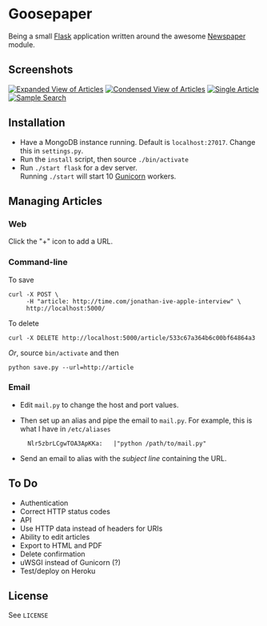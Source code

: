 # Goosepaper

Being a small [Flask](http://flask.pocoo.org/) application written around the awesome [Newspaper](https://github.com/codelucas/newspaper) module.

Screenshots
-----------

[![Expanded View of Articles](http://i.imgur.com/8NwIxrxb.jpg)](http://i.imgur.com/8NwIxrx.jpg)
[![Condensed View of Articles](http://i.imgur.com/nBuxRlKb.jpg)](http://i.imgur.com/nBuxRlK.jpg)
[![Single Article](http://i.imgur.com/ZLAVT9cb.jpg)](http://i.imgur.com/ZLAVT9c.jpg)
[![Sample Search](http://i.imgur.com/t8YiiAhb.jpg)](http://i.imgur.com/t8YiiAh.jpg)

Installation
------------

* Have a MongoDB instance running. Default is `localhost:27017`. Change this in `settings.py`.
* Run the `install` script, then source `./bin/activate`
* Run `./start flask` for a dev server.  
  Running `./start` will start 10 [Gunicorn](http://gunicorn.org) workers.

Managing Articles
-----------------

### Web

Click the "+" icon to add a URL.

### Command-line

To save

	curl -X POST \
		 -H "article: http://time.com/jonathan-ive-apple-interview" \
		 http://localhost:5000/

To delete

	curl -X DELETE http://localhost:5000/article/533c67a364b6c00bf64864a3

_Or_, source `bin/activate` and then

    python save.py --url=http://article

### Email

* Edit `mail.py` to change the host and port values.
* Then set up an alias and pipe the email to `mail.py`. For example, this is what I have in `/etc/aliases`

		Nlr5zbrLCgwTOA3ApKKa: 	|"python /path/to/mail.py"

* Send an email to alias with the _subject line_ containing the URL.

To Do
-----

* Authentication
* Correct HTTP status codes
* API
* Use HTTP data instead of headers for URIs
* Ability to edit articles
* Export to HTML and PDF
* Delete confirmation
* uWSGI instead of Gunicorn (?)
* Test/deploy on Heroku

License
-------

See `LICENSE`
